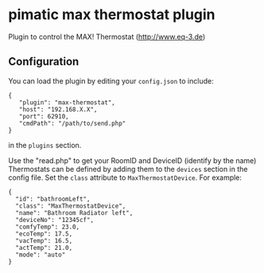pimatic max thermostat plugin
=======================
Plugin to control the MAX! Thermostat (http://www.eq-3.de)


Configuration
-------------
You can load the plugin by editing your `config.json` to include:

    { 
       "plugin": "max-thermostat",
       "host": "192.168.X.X",
       "port": 62910,
       "cmdPath": "/path/to/send.php"
    }

in the `plugins` section.

Use the "read.php" to get your RoomID and DeviceID (identify by the name)
Thermostats can be defined by adding them to the `devices` section in the config file.
Set the `class` attribute to `MaxThermostatDevice`. For example:

    { 
      "id": "bathroomLeft",
      "class": "MaxThermostatDevice", 
      "name": "Bathroom Radiator left",
      "deviceNo": "12345cf",
      "comfyTemp": 23.0,
      "ecoTemp": 17.5,
      "vacTemp": 16.5,
      "actTemp": 21.0,
      "mode": "auto"
    }